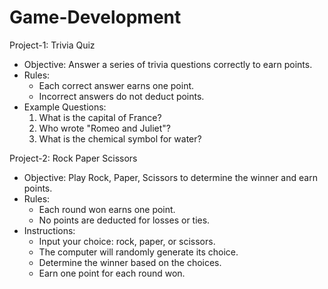 # Game-Development
Project-1:
Trivia Quiz
- Objective: Answer a series of trivia questions correctly to earn points.
- Rules:
  - Each correct answer earns one point.
  - Incorrect answers do not deduct points.
- Example Questions:
  1. What is the capital of France?
  2. Who wrote "Romeo and Juliet"?
  3. What is the chemical symbol for water?

Project-2:
Rock Paper Scissors
- Objective: Play Rock, Paper, Scissors to determine the winner and earn points.
- Rules:
  - Each round won earns one point.
  - No points are deducted for losses or ties.
- Instructions:
  - Input your choice: rock, paper, or scissors.
  - The computer will randomly generate its choice.
  - Determine the winner based on the choices.
  - Earn one point for each round won.


